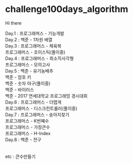 # challenge100days_algorithm

Hi there

Day.1 : 프로그래머스 - 기능개발<br/>
Day.2 : 백준 - 1차원 배열<br/>
Day.3 : 프로그래머스 - 체육복<br/>
        프로그래머스 - 조이스틱(풀이중)<br/>
Day.4 : 프로그래머스 - 최소직사각형<br/>
        프로그래머스 - 모의고사<br/>
Day.5 : 백준 - 유기농배추<br/>
        백준 - 암호 키<br/>
        백준 - 숫자 야구(풀이중)<br/>
        백준 - 바이러스<br/>
        백준 - 2017 연세대학교 프로그래밍 경시대회<br/>
Day.6 : 프로그래머스 - 더맵게<br/>
        프로그래머스 - 디스크컨트롤러(풀이중)<br/>
Day.7 : 프로그래머스 - 송아지찾기<br/>
        프로그래머스 - K번째수<br/>
        프로그래머스 - 가장큰수<br/>
        프로그래머스 - H-Index<br/>
Day.8 : 백준 - 전구<br/>
<br><br>
etc : 큰수만들기
